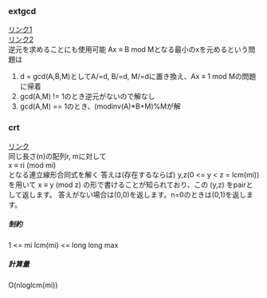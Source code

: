 ### extgcd
[リンク1](./extend_gcd.cpp)  
[リンク2](./extend_gcd2.cpp)  
逆元を求めることにも使用可能
Ax ≡ B mod Mとなる最小のxを元めるという問題は
1. d = gcd(A,B,M)としてA/=d, B/=d, M/=dに置き換え、Ax ≡ 1 mod Mの問題に帰着
2. gcd(A,M) != 1のとき逆元がないので解なし
3. gcd(A,M) == 1のとき、(modinv(A)*B+M)%Mが解

### crt
[リンク](./crt.cpp)  
同じ長さ(n)の配列r, mに対して  
x ≡ ri (mod mi)  
となる連立線形合同式を解く
答えは(存在するならば) y,z(0 <= y < z = lcm(mi)) を用いて x ≡ y (mod z) の形で書けることが知られており、この (y,z) をpairとして返します。
答えがない場合は(0,0)を返します。n=0のときは(0,1)を返します。

##### 制約
1 <= mi
lcm(mi) <= long long max

##### 計算量
O(nloglcm(mi))
